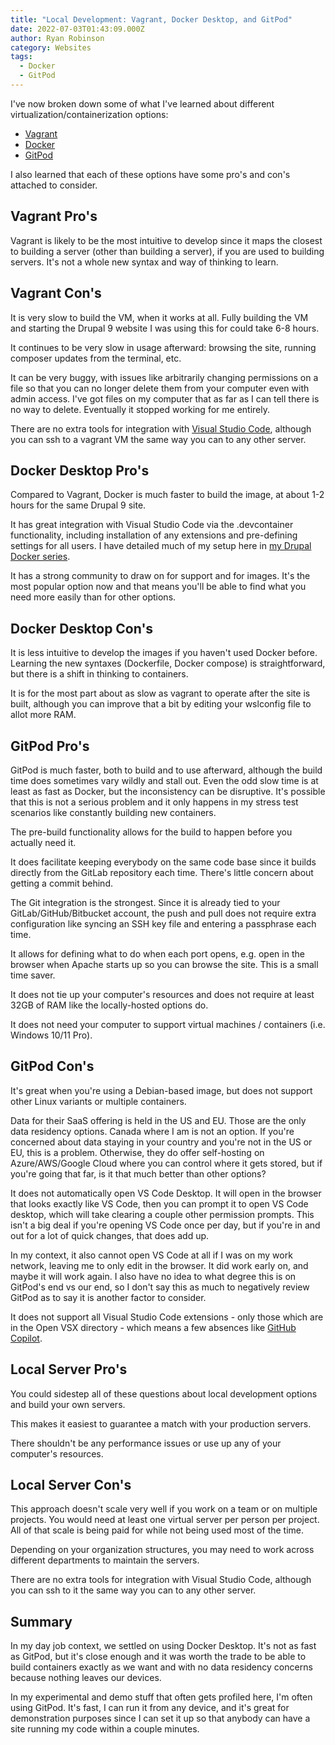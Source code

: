 ```yaml
---
title: "Local Development: Vagrant, Docker Desktop, and GitPod"
date: 2022-07-03T01:43:09.000Z
author: Ryan Robinson
category: Websites
tags:
  - Docker
  - GitPod
---
```


I've now broken down some of what I've learned about different virtualization/containerization options:

- [Vagrant](/tags/vagrant)
- [Docker](/tags/docker/)
- [GitPod](/tags/gitpod/)

I also learned that each of these options have some pro's and con's attached to consider.

## Vagrant Pro's

Vagrant is likely to be the most intuitive to develop since it maps the closest to building a server (other than building a server), if you are used to building servers. It's not a whole new syntax and way of thinking to learn.

## Vagrant Con's

It is very slow to build the VM, when it works at all. Fully building the VM and starting the Drupal 9 website I was using this for could take 6-8 hours.

It continues to be very slow in usage afterward: browsing the site, running composer updates from the terminal, etc.

It can be very buggy, with issues like arbitrarily changing permissions on a file so that you can no longer delete them from your computer even with admin access. I've got files on my computer that as far as I can tell there is no way to delete. Eventually it stopped working for me entirely.

There are no extra tools for integration with [Visual Studio Code](/tags/visual-studio-code/), although you can ssh to a vagrant VM the same way you can to any other server.

## Docker Desktop Pro's

Compared to Vagrant, Docker is much faster to build the image, at about 1-2 hours for the same Drupal 9 site.

It has great integration with Visual Studio Code via the .devcontainer functionality, including installation of any extensions and pre-defining settings for all users. I have detailed much of my setup here in [my Drupal Docker series](/tags/drupal-docker/).

It has a strong community to draw on for support and for images. It's the most popular option now and that means you'll be able to find what you need more easily than for other options.

## Docker Desktop Con's

It is less intuitive to develop the images if you haven't used Docker before. Learning the new syntaxes (Dockerfile, Docker compose) is straightforward, but there is a shift in thinking to containers.

It is for the most part about as slow as vagrant to operate after the site is built, although you can improve that a bit by editing your wslconfig file to allot more RAM.

## GitPod Pro's

GitPod is much faster, both to build and to use afterward, although the build time does sometimes vary wildly and stall out. Even the odd slow time is at least as fast as Docker, but the inconsistency can be disruptive. It's possible that this is not a serious problem and it only happens in my stress test scenarios like constantly building new containers.

The pre-build functionality allows for the build to happen before you actually need it.

It does facilitate keeping everybody on the same code base since it builds directly from the GitLab repository each time. There's little concern about getting a commit behind.

The Git integration is the strongest. Since it is already tied to your GitLab/GitHub/Bitbucket account, the push and pull does not require extra configuration like syncing an SSH key file and entering a passphrase each time.

It allows for defining what to do when each port opens, e.g. open in the browser when Apache starts up so you can browse the site. This is a small time saver.

It does not tie up your computer's resources and does not require at least 32GB of RAM like the locally-hosted options do.

It does not need your computer to support virtual machines / containers (i.e. Windows 10/11 Pro).

## GitPod Con's

It's great when you're using a Debian-based image, but does not support other Linux variants or multiple containers.

Data for their SaaS offering is held in the US and EU. Those are the only data residency options. Canada where I am is not an option. If you're concerned about data staying in your country and you're not in the US or EU, this is a problem. Otherwise, they do offer self-hosting on Azure/AWS/Google Cloud where you can control where it gets stored, but if you're going that far, is it that much better than other options?

It does not automatically open VS Code Desktop. It will open in the browser that looks exactly like VS Code, then you can prompt it to open VS Code desktop, which will take clearing a couple other permission prompts. This isn't a big deal if you're opening VS Code once per day, but if you're in and out for a lot of quick changes, that does add up.

In my context, it also cannot open VS Code at all if I was on my work network, leaving me to only edit in the browser. It did work early on, and maybe it will work again. I also have no idea to what degree this is on GitPod's end vs our end, so I don't say this as much to negatively review GitPod as to say it is another factor to consider.

It does not support all Visual Studio Code extensions - only those which are in the Open VSX directory - which means a few absences like [GitHub Copilot](/websites/github-copilot/).

## Local Server Pro's

You could sidestep all of these questions about local development options and build your own servers.

This makes it easiest to guarantee a match with your production servers.

There shouldn't be any performance issues or use up any of your computer's resources.

## Local Server Con's

This approach doesn't scale very well if you work on a team or on multiple projects. You would need at least one virtual server per person per project. All of that scale is being paid for while not being used most of the time.

Depending on your organization structures, you may need to work across different departments to maintain the servers.

There are no extra tools for integration with Visual Studio Code, although you can ssh to it the same way you can to any other server.

## Summary

In my day job context, we settled on using Docker Desktop. It's not as fast as GitPod, but it's close enough and it was worth the trade to be able to build containers exactly as we want and with no data residency concerns because nothing leaves our devices.

In my experimental and demo stuff that often gets profiled here, I'm often using GitPod. It's fast, I can run it from any device, and it's great for demonstration purposes since I can set it up so that anybody can have a site running my code within a couple minutes.

